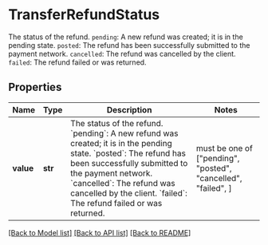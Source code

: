 # TransferRefundStatus

The status of the refund.  `pending`: A new refund was created; it is in the pending state. `posted`: The refund has been successfully submitted to the payment network. `cancelled`: The refund was cancelled by the client. `failed`: The refund failed or was returned.

## Properties
Name | Type | Description | Notes
------------ | ------------- | ------------- | -------------
**value** | **str** | The status of the refund.  &#x60;pending&#x60;: A new refund was created; it is in the pending state. &#x60;posted&#x60;: The refund has been successfully submitted to the payment network. &#x60;cancelled&#x60;: The refund was cancelled by the client. &#x60;failed&#x60;: The refund failed or was returned. |  must be one of ["pending", "posted", "cancelled", "failed", ]

[[Back to Model list]](../README.md#documentation-for-models) [[Back to API list]](../README.md#documentation-for-api-endpoints) [[Back to README]](../README.md)


